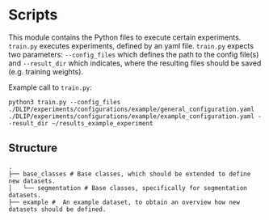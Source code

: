 # Scripts
This module contains the Python files to execute certain experiments. `train.py` executes experiments, defined by an yaml file. `train.py` expects two parameters: `--config_files` which defines the path to the config file(s) and `--result_dir` which indicates, where the resulting files should be saved (e.g. training weights).

Example call to `train.py`: 

`python3 train.py --config_files ./DLIP/experiments/configurations/example/general_configuration.yaml ./DLIP/experiments/configurations/example/example_configuration.yaml --result_dir ~/results_example_experiment`

## Structure
```
.
├── base_classes # Base classes, which should be extended to define new datasets.
│   └── segmentation # Base classes, specifically for segmentation datasets.
├── example #  An example dataset, to obtain an overview how new datasets should be defined.
```
